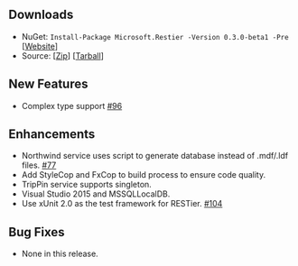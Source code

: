## Downloads

 - NuGet: `Install-Package Microsoft.Restier -Version 0.3.0-beta1 -Pre` [[Website](http://www.nuget.org/packages/Microsoft.Restier/0.3.0-beta1)]
 - Source: [[Zip](https://github.com/OData/RESTier/archive/0.3.0-beta1.zip)] [[Tarball](https://github.com/OData/RESTier/archive/0.3.0-beta1.tar.gz)]

## New Features

 - Complex type support [#96](https://github.com/OData/RESTier/issues/96)

## Enhancements

 - Northwind service uses script to generate database instead of .mdf/.ldf files. [#77](https://github.com/OData/RESTier/issues/77)
 - Add StyleCop and FxCop to build process to ensure code quality.
 - TripPin service supports singleton.
 - Visual Studio 2015 and MSSQLLocalDB.
 - Use xUnit 2.0 as the test framework for RESTier. [#104](https://github.com/OData/RESTier/issues/104)

## Bug Fixes

 - None in this release.